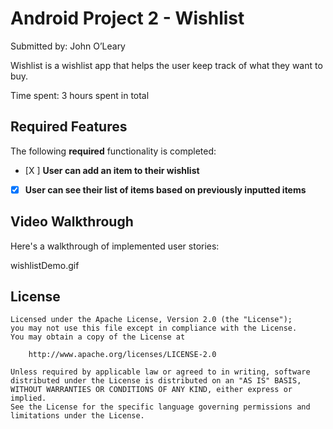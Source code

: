 # Android Project 2 - Wishlist

Submitted by: John O’Leary

Wishlist is a wishlist app that helps the user keep track of what they want to buy.

Time spent: 3 hours spent in total

## Required Features

The following **required** functionality is completed:

- [X ] **User can add an item to their wishlist**
- [X] **User can see their list of items based on previously inputted items**


## Video Walkthrough

Here's a walkthrough of implemented user stories:

wishlistDemo.gif


## License


    Licensed under the Apache License, Version 2.0 (the "License");
    you may not use this file except in compliance with the License.
    You may obtain a copy of the License at

        http://www.apache.org/licenses/LICENSE-2.0

    Unless required by applicable law or agreed to in writing, software
    distributed under the License is distributed on an "AS IS" BASIS,
    WITHOUT WARRANTIES OR CONDITIONS OF ANY KIND, either express or implied.
    See the License for the specific language governing permissions and
    limitations under the License.
